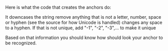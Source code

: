 Here is what the code that creates the anchors do:

It downcases the string
remove anything that is not a letter, number, space or hyphen (see the source for how Unicode is handled)
changes any space to a hyphen.
If that is not unique, add "-1", "-2", "-3",... to make it unique

Based on that information you should know how should look your anchor to be recognized.
